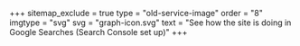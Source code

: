 +++
sitemap_exclude = true
type = "old-service-image"
order = "8"
imgtype = "svg"
svg = "graph-icon.svg"
text = "See how the site is doing in Google Searches (Search Console set up)"
+++
